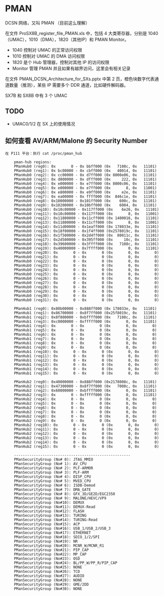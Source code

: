 # PMAN

DCSN 网络，又叫 PMAN （目前这么理解）

在文件 ProSX8B_register_file_PMAN.xls 中，包括 4 大类寄存器，分别是 1040（UMAC），1010（DMA），1820（其他IP）和 PMAN Monitor。

* 1040 控制对 UMAC 的正常访问权限
* 1010 控制对 UMAC 的 DMA 访问权限
* 1820 是个 Hub 管理器，控制对其他 IP 的访问权限
* Monitor 管理 PMAN 并且如果有越界访问，这里会有相关记录

在文件 PMAN_DCSN_Architecture_for_SXs.pptx 中第 2 页，橙色块数字代表通道数量（推测），某些 IP 需要多个 DDR 通道，比如硬件解码器。

SX7B 和 SX8B 中有 3 个 UMAC

## TODO

* UMAC0/1/2 在 SX 上的使用情况

## 如何查看 AV/ARM/Malone 的 Security Number

    在 P111 平台：执行 cat /proc/pman_hub
    
        pman-hub regions:
        PManHub0 (reg0): 0x       0 - 0x bbff000 (0x   7108c, 0x   11101)
        PManHub0 (reg1): 0x bc00000 - 0x cbff000 (0x   40014, 0x   11101)
        PManHub0 (reg2): 0x cc00000 - 0x d7ff000 (0x 8000e06, 0x   11101)
        PManHub0 (reg3): 0x d800000 - 0x dfff000 (0x     222, 0x   11101)
        PManHub0 (reg4): 0x e000000 - 0x e7ff000 (0x 8000c06, 0x   11101)
        PManHub0 (reg5): 0x e000000 - 0x e7ff000 (0x       8, 0x   11001)
        PManHub0 (reg6): 0x e800000 - 0x e9ff000 (0x     e2e, 0x   11101)
        PManHub0 (reg7): 0x ea00000 - 0x ffff000 (0x  846c1e, 0x   11101)
        PManHub0 (reg8): 0x10000000 - 0x101ff000 (0x    600c, 0x   11101)
        PManHub0 (reg9): 0x10200000 - 0x10bff000 (0x    6004, 0x   11101)
        PManHub0 (reg10): 0x10c00000 - 0x117ff000 (0x    6e26, 0x   11101)
        PManHub0 (reg11): 0x10c00000 - 0x117ff000 (0x       8, 0x   11001)
        PManHub0 (reg12): 0x11800000 - 0x11cff000 (0x 1400016, 0x   11101)
        PManHub0 (reg13): 0x11800000 - 0x11cff000 (0x       8, 0x   11001)
        PManHub0 (reg14): 0x11d00000 - 0x1eaff000 (0x 178033e, 0x   11101)
        PManHub0 (reg15): 0x18f00000 - 0x1f4ff000 (0x2578019c, 0x   11101)
        PManHub0 (reg16): 0x1f500000 - 0x2d4ff000 (0x  80011c, 0x   11101)
        PManHub0 (reg17): 0x2d500000 - 0x395ff000 (0x     10c, 0x   11101)
        PManHub0 (reg18): 0x39600000 - 0x3ffff000 (0x   7108c, 0x   11101)
        PManHub0 (reg19): 0x40000000 - 0x7ffff000 (0x       0, 0x   11101)
        PManHub0 (reg20): 0x       0 - 0x       0 (0x       0, 0x       0)
        PManHub0 (reg21): 0x       0 - 0x       0 (0x       0, 0x       0)
        PManHub0 (reg22): 0x       0 - 0x       0 (0x       0, 0x       0)
        PManHub0 (reg23): 0x       0 - 0x       0 (0x       0, 0x       0)
        PManHub0 (reg24): 0x       0 - 0x       0 (0x       0, 0x       0)
        PManHub0 (reg25): 0x       0 - 0x       0 (0x       0, 0x       0)
        PManHub0 (reg26): 0x       0 - 0x       0 (0x       0, 0x       0)
        PManHub0 (reg27): 0x       0 - 0x       0 (0x       0, 0x       0)
        PManHub0 (reg28): 0x       0 - 0x       0 (0x       0, 0x       0)
        PManHub0 (reg29): 0x       0 - 0x       0 (0x       0, 0x       0)
        PManHub0 (reg30): 0x       0 - 0x       0 (0x       0, 0x       0)
        PManHub0 (reg31): 0x       0 - 0x       0 (0x       0, 0x       0)

        PManHub1 (reg0): 0x80b00000 - 0x888ff000 (0x 178033e, 0x   11101)
        PManHub1 (reg1): 0x86700000 - 0x8f7ff000 (0x25f8019c, 0x   11101)
        PManHub1 (reg2): 0x8f800000 - 0xbffff000 (0x   7108c, 0x   11101)
        PManHub1 (reg3): 0xc0000000 - 0xfffff000 (0x       0, 0x   11101)
        PManHub1 (reg4): 0x       0 - 0x       0 (0x       0, 0x       0)
        PManHub1 (reg5): 0x       0 - 0x       0 (0x       0, 0x       0)
        PManHub1 (reg6): 0x       0 - 0x       0 (0x       0, 0x       0)
        PManHub1 (reg7): 0x       0 - 0x       0 (0x       0, 0x       0)
        PManHub1 (reg8): 0x       0 - 0x       0 (0x       0, 0x       0)
        PManHub1 (reg9): 0x       0 - 0x       0 (0x       0, 0x       0)
        PManHub1 (reg10): 0x       0 - 0x       0 (0x       0, 0x       0)
        PManHub1 (reg11): 0x       0 - 0x       0 (0x       0, 0x       0)
        PManHub1 (reg12): 0x       0 - 0x       0 (0x       0, 0x       0)
        PManHub1 (reg13): 0x       0 - 0x       0 (0x       0, 0x       0)
        PManHub1 (reg14): 0x       0 - 0x       0 (0x       0, 0x       0)
        PManHub1 (reg15): 0x       0 - 0x       0 (0x       0, 0x       0)

        PManHub2 (reg0): 0x40000000 - 0x888ff000 (0x2178008c, 0x   11101)
        PManHub2 (reg1): 0x47300000 - 0x8f7ff000 (0x   7008c, 0x   11101)
        PManHub2 (reg2): 0x60000000 - 0xbffff000 (0x       0, 0x   11101)
        PManHub2 (reg3): 0x       0 - 0xfffff000 (0x       0, 0x   11101)
        PManHub2 (reg4): 0x       0 - 0x       0 (0x       0, 0x       0)
        PManHub2 (reg5): 0x       0 - 0x       0 (0x       0, 0x       0)
        PManHub2 (reg6): 0x       0 - 0x       0 (0x       0, 0x       0)
        PManHub2 (reg7): 0x       0 - 0x       0 (0x       0, 0x       0)
        PManHub2 (reg8): 0x       0 - 0x       0 (0x       0, 0x       0)
        PManHub2 (reg9): 0x       0 - 0x       0 (0x       0, 0x       0)
        PManHub2 (reg10): 0x       0 - 0x       0 (0x       0, 0x       0)
        PManHub2 (reg11): 0x       0 - 0x       0 (0x       0, 0x       0)
        PManHub2 (reg12): 0x       0 - 0x       0 (0x       0, 0x       0)
        PManHub2 (reg13): 0x       0 - 0x       0 (0x       0, 0x       0)
        PManHub2 (reg14): 0x       0 - 0x       0 (0x       0, 0x       0)
        PManHub2 (reg15): 0x       0 - 0x       0 (0x       0, 0x       0)

        -----------------------------------------------------
        PManSecurityGroup (No# 0): JTAG_MMIO
        PManSecurityGroup (No# 1): AV_CPU
        PManSecurityGroup (No# 2): PLF-ARMOR
        PManSecurityGroup (No# 3): PLF-ARM
        PManSecurityGroup (No# 4): DISP_CPU
        PManSecurityGroup (No# 5): MVED_CPU
        PManSecurityGroup (No# 6): ISDB-Demod
        PManSecurityGroup (No# 7): DMA_GATE
        PManSecurityGroup (No# 8): GFX_3D/GE2D/EGC2350
        PManSecurityGroup (No# 9): MALONE/HEVC/VP9
        PManSecurityGroup (No#10): DEMUX
        PManSecurityGroup (No#11): DEMUX-Read
        PManSecurityGroup (No#12): FLASH
        PManSecurityGroup (No#13): TURING
        PManSecurityGroup (No#14): TURING-Read
        PManSecurityGroup (No#15): ACP
        PManSecurityGroup (No#16): USB_1/USB_2/USB_3
        PManSecurityGroup (No#17): ETHERNET
        PManSecurityGroup (No#18): SDIO_1/2/SPI
        PManSecurityGroup (No#19): NR
        PManSecurityGroup (No#20): MCNR_W/MCNR_R1
        PManSecurityGroup (No#21): PIP_CAP
        PManSecurityGroup (No#22): MP_CAP
        PManSecurityGroup (No#23): OSD
        PManSecurityGroup (No#24): BL/PP_W/PP_R/PIP_CAP
        PManSecurityGroup (No#25): NONE
        PManSecurityGroup (No#26): TCD
        PManSecurityGroup (No#27): AUDIO
        PManSecurityGroup (No#28): NONE
        PManSecurityGroup (No#29): GME/2DD
        PManSecurityGroup (No#30): NONE
